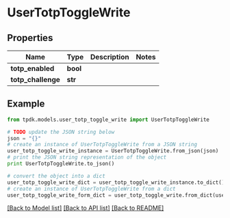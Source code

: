# UserTotpToggleWrite



## Properties

Name | Type | Description | Notes
------------ | ------------- | ------------- | -------------
**totp_enabled** | **bool** |  | 
**totp_challenge** | **str** |  | 

## Example

```python
from tpdk.models.user_totp_toggle_write import UserTotpToggleWrite

# TODO update the JSON string below
json = "{}"
# create an instance of UserTotpToggleWrite from a JSON string
user_totp_toggle_write_instance = UserTotpToggleWrite.from_json(json)
# print the JSON string representation of the object
print UserTotpToggleWrite.to_json()

# convert the object into a dict
user_totp_toggle_write_dict = user_totp_toggle_write_instance.to_dict()
# create an instance of UserTotpToggleWrite from a dict
user_totp_toggle_write_form_dict = user_totp_toggle_write.from_dict(user_totp_toggle_write_dict)
```
[[Back to Model list]](../README.md#documentation-for-models) [[Back to API list]](../README.md#documentation-for-api-endpoints) [[Back to README]](../README.md)


